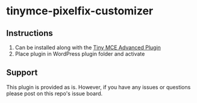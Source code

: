 # tinymce-pixelfix-customizer

## Instructions
1. Can be installed along with the [Tiny MCE Advanced Plugin](https://wordpress.org/plugins/tinymce-advanced/)
2. Place plugin in WordPress plugin folder and activate

## Support
This plugin is provided as is. However, if you have any issues or questions please post on this repo's issue board. 